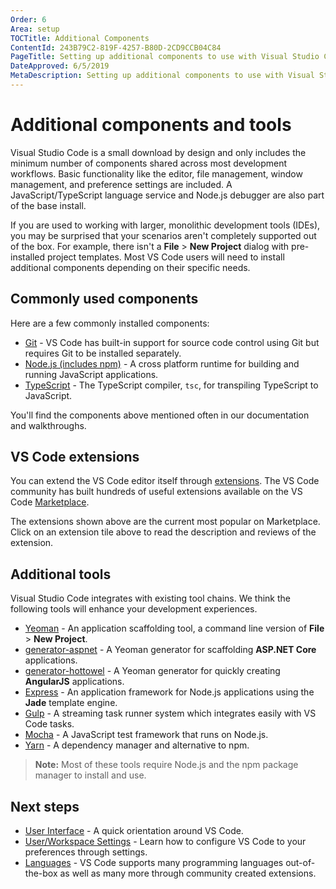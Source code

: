 ```yaml
---
Order: 6
Area: setup
TOCTitle: Additional Components
ContentId: 243B79C2-819F-4257-B80D-2CD9CCB04C84
PageTitle: Setting up additional components to use with Visual Studio Code
DateApproved: 6/5/2019
MetaDescription: Setting up additional components to use with Visual Studio Code.
---
```

# Additional components and tools

Visual Studio Code is a small download by design and only includes the minimum number of components shared across most development workflows. Basic functionality like the editor, file management, window management, and preference settings are included. A JavaScript/TypeScript language service and Node.js debugger are also part of the base install.

If you are used to working with larger, monolithic development tools (IDEs), you may be surprised that your scenarios aren't completely supported out of the box.  For example, there isn't a **File** > **New Project** dialog with pre-installed project templates.  Most VS Code users will need to install additional components depending on their specific needs.

## Commonly used components

Here are a few commonly installed components:

- [Git](https://git-scm.com/download) - VS Code has built-in support for source code control using Git but requires Git to be installed separately.
- [Node.js (includes npm)](https://nodejs.org/) - A cross platform runtime for building and running JavaScript applications.
- [TypeScript](https://www.typescriptlang.org) - The TypeScript compiler, `tsc`, for transpiling TypeScript to JavaScript.

You'll find the components above mentioned often in our documentation and walkthroughs.

## VS Code extensions

You can extend the VS Code editor itself through [extensions](/docs/editor/extension-gallery.md). The VS Code community has built hundreds of useful extensions available on the VS Code [Marketplace](https://marketplace.visualstudio.com/VSCode).

<div class="marketplace-extensions-top"></div>

The extensions shown above are the current most popular on Marketplace. Click on an extension tile above to read the description and reviews of the extension.

## Additional tools

Visual Studio Code integrates with existing tool chains.  We think the following tools will enhance your development experiences.

- [Yeoman](http://yeoman.io/) - An application scaffolding tool, a command line version of **File** > **New Project**.
- [generator-aspnet](https://www.npmjs.com/package/generator-aspnet) - A Yeoman generator for scaffolding **ASP.NET Core** applications.
- [generator-hottowel](https://github.com/johnpapa/generator-hottowel) - A Yeoman generator for quickly creating **AngularJS** applications.
- [Express](https://expressjs.com/) - An application framework for Node.js applications using the **Jade** template engine.
- [Gulp](https://gulpjs.com/) - A streaming task runner system which integrates easily with VS Code tasks.
- [Mocha](https://mochajs.org/) - A JavaScript test framework that runs on Node.js.
- [Yarn](https://yarnpkg.com/) - A dependency manager and alternative to npm.

>**Note:** Most of these tools require Node.js and the npm package manager to install and use.

## Next steps

* [User Interface](/docs/getstarted/userinterface.md) - A quick orientation around VS Code.
* [User/Workspace Settings](/docs/getstarted/settings.md) - Learn how to configure VS Code to your preferences through settings.
* [Languages](/docs/languages/overview.md) - VS Code supports many programming languages out-of-the-box as well as many more through community created extensions.
